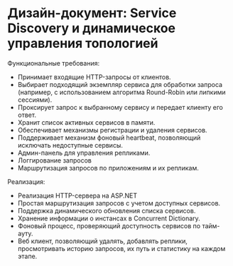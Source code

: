 # Дизайн-документ: Service Discovery и динамическое управления топологией

Функциональные требования:
- Принимает входящие HTTP-запросы от клиентов.
- Выбирает подходящий экземпляр сервиса для обработки запроса (например, с использованием алгоритма Round-Robin или липкими сессиями).
- Проксирует запрос к выбранному сервису и передает клиенту его ответ.
- Хранит список активных сервисов в памяти.
- Обеспечивает механизмы регистрации и удаления сервисов.
- Поддерживает механизм фоновый heartbeat, позволяющий исключать недоступные сервисы.
- Админ-панель для управления репликами.  
- Логгирование запросов
- Маршрутизация запросов по приложениям и их репликам.

Реализация:
- Реализация HTTP-сервера на ASP.NET
- Простая маршрутизация запросов с учетом доступных сервисов.
- Поддержка динамического обновления списка сервисов.
- Хранение информации о инстансах в Concurrent Dictionary.
- Фоновый процесс, проверяющий доступность сервисов по тайм-ауту.
- Веб клиент, позволяющий удалять, добавлять реплики, просмотривать историю запросов, их путь и статистику на каждом этапе. 

